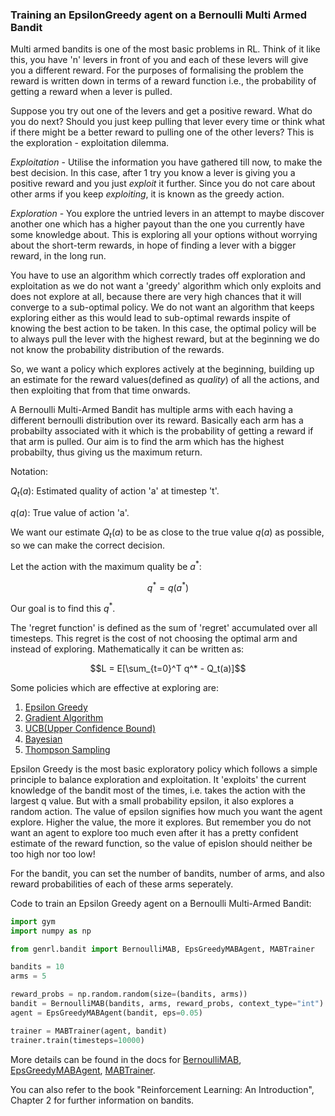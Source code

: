 ### Training an EpsilonGreedy agent on a Bernoulli Multi Armed Bandit

Multi armed bandits is one of the most basic problems in RL. Think of it like this, you have 'n' levers in front of you and each of these levers will give you a different reward. For the purposes of formalising the problem the reward is written down in terms of a reward function i.e., the probability of getting a reward when a lever is pulled. 

Suppose you try out one of the levers and get a positive reward. What do you do next? Should you just keep pulling that lever every time or think what if there might be a better reward to pulling one of the other levers? This is the exploration - exploitation dilemma.

_Exploitation_ - Utilise the information you have gathered till now, to make the best decision. In this case, after 1 try you know a lever is giving you a positive reward and you just _exploit_ it further. Since you do not care about other arms if you keep _exploiting_, it is known as the greedy action.

_Exploration_ - You explore the untried levers in an attempt to maybe discover another one which has a higher payout than the one you currently have some knowledge about. This is exploring all your options without worrying about the short-term rewards, in hope of finding a lever with a bigger reward, in the long run.

You have to use an algorithm which correctly trades off exploration and exploitation as we do not want a 'greedy' algorithm which only exploits and does not explore at all, because there are very high chances that it will converge to a sub-optimal policy. We do not want an algorithm that keeps exploring either as this would lead to sub-optimal rewards inspite of knowing the best action to be taken. In this case, the optimal policy will be to always pull the lever with the highest reward, but at the beginning we do not know the probability distribution of the rewards. 

So, we want a policy which explores actively at the beginning, building up an estimate for the reward values(defined as _quality_) of all the actions, and then exploiting that from that time onwards.

A Bernoulli Multi-Armed Bandit has multiple arms with each having a different bernoulli distribution over its reward. Basically each arm has a probabilty associated with it which is the probability of getting a reward if that arm is pulled. Our aim is to find the arm which has the highest probabilty, thus giving us the maximum return.

Notation:

$Q_t(a)$: Estimated quality of action 'a' at timestep 't'.

$q(a)$: True value of action 'a'.

We want our estimate $Q_t(a)$ to be as close to the true value $q(a)$ as possible, so we can make the correct decision.

Let the action with the maximum quality be $a^*$: 

$$q^* = q(a^*)$$

Our goal is to find this $q^*$.

The 'regret function' is defined as the sum of 'regret' accumulated over all timesteps. This regret is the cost of not choosing the optimal arm and instead of exploring. Mathematically it can be written as:

$$L = E[\sum_{t=0}^T q^* - Q_t(a)]$$

Some policies which are effective at exploring are: 
1. [Epsilon Greedy](https://genrl.readthedocs.io/en/latest/api/bandit/genrl.bandit.agents.mab_agents.html#module-genrl.bandit.agents.mab_agents.epsgreedy)
2. [Gradient Algorithm](https://genrl.readthedocs.io/en/latest/api/bandit/genrl.bandit.agents.mab_agents.html#module-genrl.bandit.agents.mab_agents.gradient)
3. [UCB(Upper Confidence Bound)](https://genrl.readthedocs.io/en/latest/api/bandit/genrl.bandit.agents.mab_agents.html#module-genrl.bandit.agents.mab_agents.ucb)
4. [Bayesian](https://genrl.readthedocs.io/en/latest/api/bandit/genrl.bandit.agents.mab_agents.html#module-genrl.bandit.agents.mab_agents.bayesian)
5. [Thompson Sampling](https://genrl.readthedocs.io/en/latest/api/bandit/genrl.bandit.agents.mab_agents.html#module-genrl.bandit.agents.mab_agents.thompson)

Epsilon Greedy is the most basic exploratory policy which follows a simple principle to balance exploration and exploitation. It 'exploits' the current knowledge of the bandit most of the times, i.e. takes the action with the largest q value. But with a small probability epsilon, it also explores a random action. The value of epsilon signifies how much you want the agent explore. Higher the value, the more it explores. But remember you do not want an agent to explore too much even after it has a pretty confident estimate of the reward function, so the value of epislon should neither be too high nor too low!

For the bandit, you can set the number of bandits, number of arms, and also reward probabilities of each of these arms seperately.

Code to train an Epsilon Greedy agent on a Bernoulli Multi-Armed Bandit:

```python
import gym
import numpy as np

from genrl.bandit import BernoulliMAB, EpsGreedyMABAgent, MABTrainer

bandits = 10
arms = 5

reward_probs = np.random.random(size=(bandits, arms))
bandit = BernoulliMAB(bandits, arms, reward_probs, context_type="int")
agent = EpsGreedyMABAgent(bandit, eps=0.05)

trainer = MABTrainer(agent, bandit)
trainer.train(timesteps=10000)
```

More details can be found in the docs for [BernoulliMAB](https://genrl.readthedocs.io/en/latest/api/bandit/genrl.bandit.bandits.multi_armed_bandits.html#genrl.bandit.bandits.multi_armed_bandits.bernoulli_mab.BernoulliMAB), [EpsGreedyMABAgent](https://genrl.readthedocs.io/en/latest/api/bandit/genrl.bandit.agents.mab_agents.html#module-genrl.bandit.agents.mab_agents.epsgreedy), [MABTrainer](https://genrl.readthedocs.io/en/latest/api/common/bandit.html#module-genrl.bandit.trainer).

You can also refer to the book "Reinforcement Learning: An Introduction", Chapter 2 for further information on bandits.
